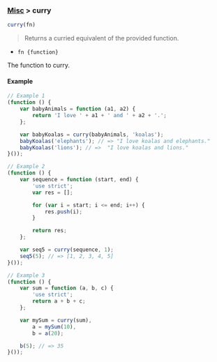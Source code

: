 ### [Misc](../) > curry

```js
curry(fn)
```
> Returns a curried equivalent of the provided function.

- <code>fn {function}</code>

The function to curry.

#### Example
```js
// Example 1
(function () {
    var babyAnimals = function (a1, a2) {
        return 'I love ' + a1 + ' and ' + a2 + '.';
    };

    var babyKoalas = curry(babyAnimals, 'koalas');
    babyKoalas('elephants'); // => "I love koalas and elephants."
    babyKoalas('lions'); // =>  "I love koalas and lions."
}());

// Example 2
(function () {
    var sequence = function (start, end) {
        'use strict';
        var res = [];

        for (var i = start; i <= end; i++) {
            res.push(i);
        }

        return res;
    };

    var seq5 = curry(sequence, 1);
    seq5(5); // => [1, 2, 3, 4, 5]
}());

// Example 3
(function () {
    var sum = function (a, b, c) {
        'use strict';
        return a + b + c;
    };

    var mySum = curry(sum),
        a = mySum(10),
        b = a(20);

    b(5); // => 35
}());
```
